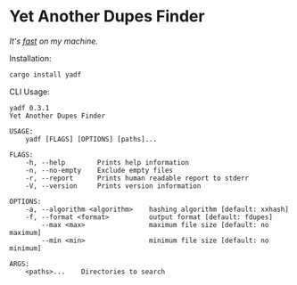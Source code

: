 # Yet Another Dupes Finder

_It's [fast][benchmarks] on my machine._

Installation:

```bash
cargo install yadf
```

CLI Usage:

```
yadf 0.3.1
Yet Another Dupes Finder

USAGE:
    yadf [FLAGS] [OPTIONS] [paths]...

FLAGS:
    -h, --help        Prints help information
    -n, --no-empty    Exclude empty files
    -r, --report      Prints human readable report to stderr
    -V, --version     Prints version information

OPTIONS:
    -a, --algorithm <algorithm>    hashing algorithm [default: xxhash]
    -f, --format <format>          output format [default: fdupes]
        --max <max>                maximum file size [default: no maximum]
        --min <min>                minimum file size [default: no minimum]

ARGS:
    <paths>...    Directories to search
```

[benchmarks]: bench.md
